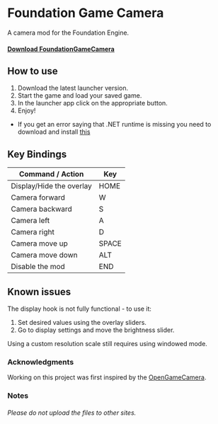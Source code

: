 # Foundation Game Camera
A camera mod for the Foundation Engine.

#### [Download FoundationGameCamera](https://github.com/Nesae-avi/FoundationGameCamera/releases/latest)

## How to use

1. Download the latest launcher version.
2. Start the game and load your saved game.
3. In the launcher app click on the appropriate button.
4. Enjoy!

- If you get an error saying that .NET runtime is missing you need to download and install [this](https://dotnet.microsoft.com/en-us/download/dotnet/thank-you/runtime-desktop-6.0.8-windows-x64-installer)

## Key Bindings

| Command / Action | Key |
| --- | --- |
| Display/Hide the overlay | HOME |
| Camera forward | W |
| Camera backward | S |
| Camera left | A |
| Camera right | D |
| Camera move up | SPACE |
| Camera move down | ALT |
| Disable the mod | END |

## Known issues

The display hook is not fully functional - to use it:

1. Set desired values using the overlay sliders.
2. Go to display settings and move the brightness slider.

Using a custom resolution scale still requires using windowed mode.

### Acknowledgments

Working on this project was first inspired by the [OpenGameCamera](https://github.com/coltonon/OpenGameCamera).

### Notes

###### Please do not upload the files to other sites. ######
